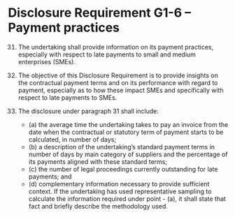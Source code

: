 # Disclosure Requirement G1-6 – Payment practices

31. The undertaking shall provide information on its payment practices, especially with respect to late payments to small and medium enterprises (SMEs).

32. The objective of this Disclosure Requirement is to provide insights on the contractual payment terms and on its performance with regard to payment, especially as to how these impact SMEs and specifically with respect to late payments to SMEs.

33. The disclosure under paragraph 31 shall include:

	- (a) the average time the undertaking takes to pay an invoice from the date when the contractual or statutory term of payment starts to be calculated, in number of days;
	- (b) a description of the undertaking’s standard payment terms in number of days by main category of suppliers and the percentage of its payments aligned with these standard terms;
	- (c) the number of legal proceedings currently outstanding for late payments; and
	- (d) complementary information necessary to provide sufficient context. If the undertaking has used representative sampling to calculate the information required under point 	- (a), it shall state that fact and briefly describe the methodology used. 
